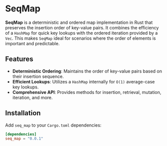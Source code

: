 # SeqMap

**SeqMap** is a deterministic and ordered map implementation in Rust that preserves the insertion order of key-value pairs. It combines the efficiency of a `HashMap` for quick key lookups with the ordered iteration provided by a `Vec`. This makes `SeqMap` ideal for scenarios where the order of elements is important and predictable.

## Features

- **Deterministic Ordering**: Maintains the order of key-value pairs based on their insertion sequence.
- **Efficient Lookups**: Utilizes a `HashMap` internally for `O(1)` average-case key lookups.
- **Comprehensive API**: Provides methods for insertion, retrieval, mutation, iteration, and more.

## Installation

Add `seq_map` to your `Cargo.toml` dependencies:

```toml
[dependencies]
seq_map = "0.0.1"
```
